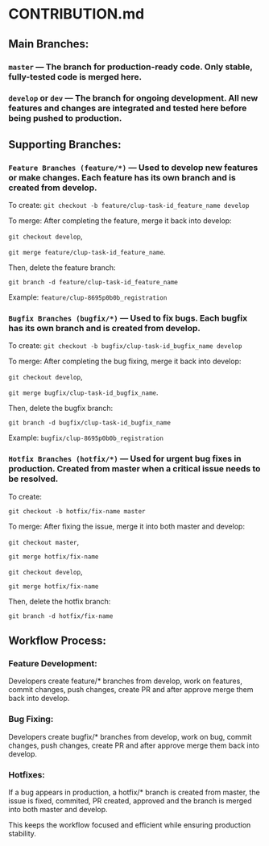 # CONTRIBUTION.md

## Main Branches:

### ```master``` — The branch for production-ready code. Only stable, fully-tested code is merged here.

### ```develop``` or ```dev``` — The branch for ongoing development. All new features and changes are integrated and tested here before being pushed to production.

## Supporting Branches:

### ```Feature Branches (feature/*)``` — Used to develop new features or make changes. Each feature has its own branch and is created from develop. 

To create: ```git checkout -b feature/clup-task-id_feature_name develop```

To merge: After completing the feature, merge it back into develop:

```git checkout develop```,

```git merge feature/clup-task-id_feature_name```.

Then, delete the feature branch:

```git branch -d feature/clup-task-id_feature_name```

Example: ```feature/clup-8695p0b0b_registration```

### ```Bugfix Branches (bugfix/*)``` — Used to fix bugs. Each bugfix has its own branch and is created from develop. 

To create: ```git checkout -b bugfix/clup-task-id_bugfix_name develop```

To merge: After completing the bug fixing, merge it back into develop:

```git checkout develop```,

```git merge bugfix/clup-task-id_bugfix_name```.

Then, delete the bugfix branch:

```git branch -d bugfix/clup-task-id_bugfix_name```

Example: ```bugfix/clup-8695p0b0b_registration```

### ```Hotfix Branches (hotfix/*)``` — Used for urgent bug fixes in production. Created from master when a critical issue needs to be resolved.

To create:

```git checkout -b hotfix/fix-name master```

To merge: After fixing the issue, merge it into both master and develop:

```git checkout master```, 

```git merge hotfix/fix-name```

```git checkout develop```,

```git merge hotfix/fix-name```

Then, delete the hotfix branch:

```git branch -d hotfix/fix-name```

## Workflow Process:

### Feature Development:
Developers create feature/* branches from develop, work on features, commit changes, push changes, create PR and after approve merge them back into develop.

### Bug Fixing:
Developers create bugfix/* branches from develop, work on bug, commit changes, push changes, create PR and after approve merge them back into develop.

### Hotfixes:
If a bug appears in production, a hotfix/* branch is created from master, the issue is fixed, commited, PR created, approved and the branch is merged into both master and develop.

This keeps the workflow focused and efficient while ensuring production stability.
